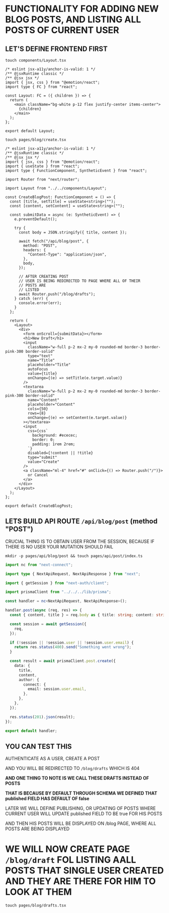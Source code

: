 # FUNCTIONALITY FOR ADDING NEW BLOG POSTS, AND LISTING ALL POSTS OF CURRENT USER

## LET'S DEFINE FRONTEND FIRST

```
touch components/Layout.tsx
```

```tsx
/* eslint jsx-a11y/anchor-is-valid: 1 */
/** @jsxRuntime classic */
/** @jsx jsx */
import { jsx, css } from "@emotion/react";
import type { FC } from "react";

const Layout: FC = ({ children }) => {
  return (
    <main className="bg-white p-12 flex justify-center items-center">
      {children}
    </main>
  );
};

export default Layout;
```

```
touch pages/blog/create.tsx
```

```tsx
/* eslint jsx-a11y/anchor-is-valid: 1 */
/** @jsxRuntime classic */
/** @jsx jsx */
import { jsx, css } from "@emotion/react";
import { useState } from "react";
import type { FunctionComponent, SyntheticEvent } from "react";

import Router from "next/router";

import Layout from "../../components/Layout";

const CreateBlogPost: FunctionComponent = () => {
  const [title, setTitle] = useState<string>("");
  const [content, setContent] = useState<string>("");

  const submitData = async (e: SyntheticEvent) => {
    e.preventDefault();

    try {
      const body = JSON.stringify({ title, content });

      await fetch("/api/blog/post", {
        method: "POST",
        headers: {
          "Content-Type": "application/json",
        },
        body,
      });
      
      // AFTER CREATING POST
      // USER IS BEING REDIRECTED TO PAGE WHERE ALL OF THEIR 
      // POSTS ARE 
      // LISTED 
      await Router.push("/blog/drafts");
    } catch (err) {
      console.error(err);
    }
  };

  return (
    <Layout>
      <div>
        <form onScroll={submitData}></form>
        <h1>New Draft</h1>
        <input
          className="w-full p-2 mx-2 my-0 rounded-md border-3 border-pink-300 border-solid"
          type="text"
          name="Title"
          placeholder="Title"
          autoFocus
          value={title}
          onChange={(e) => setTitle(e.target.value)}
        />
        <textarea
          className="w-full p-2 mx-2 my-0 rounded-md border-3 border-pink-300 border-solid"
          name="Content"
          placeholder="Content"
          cols={50}
          rows={8}
          onChange={(e) => setContent(e.target.value)}
        ></textarea>
        <input
          css={css`
            background: #ececec;
            border: 0;
            padding: 1rem 2rem;
          `}
          disabled={!content || !title}
          type="submit"
          value="Create"
        />
        <a className="ml-4" href="#" onClick={() => Router.push("/")}>
          or Cancel
        </a>
      </div>
    </Layout>
  );
};

export default CreateBlogPost;
```

## LETS BUILD API ROUTE `/api/blog/post` (method "POST")

CRUCIAL THING IS TO OBTAIN USER FROM THE SESSION, BECAUSE IF THERE IS NO USER YOUR MUTATION SHOULD FAIL

```
mkdir -p pages/api/blog/post && touch pages/api/post/index.ts
```

```ts
import nc from "next-connect";

import type { NextApiRequest, NextApiResponse } from "next";

import { getSession } from "next-auth/client";

import prismaClient from "../../../lib/prisma";

const handler = nc<NextApiRequest, NextApiResponse>();

handler.post(async (req, res) => {
  const { content, title } = req.body as { title: string; content: string };

  const session = await getSession({
    req,
  });

  if (!session || !session.user || !session.user.email) {
    return res.status(400).send("Something went wrong");
  }

  const result = await prismaClient.post.create({
    data: {
      title,
      content,
      author: {
        connect: {
          email: session.user.email,
        },
      },
    },
  });

  res.status(201).json(result);
});

export default handler;
```

## YOU CAN TEST THIS

AUTHENTICATE AS A USER, CREATE A POST

AND YOU WILL BE REDIRECTED TO `/blog/drafts` WHICH IS 404

**AND ONE THING TO NOTE IS WE CALL THESE DRAFTS INSTEAD OF POSTS**

**THAT IS BECAUSE BY DEFAULT THROUGH SCHEMA WE DEFINED THAT published FIELD HAS DEFAULT OF false**

LATER WE WILL DEFINE PUBLISHING, OR UPDATING OF POSTS WHERE CURRENT USER WILL UPDATE published FIELD TO BE true FOR HIS POSTS

AND THEN HIS POSTS WILL BE DISPLAYED ON /blog PAGE, WHERE ALL POSTS ARE BEING DISPLAYED

# WE WILL NOW CREATE PAGE `/blog/draft` FOL LISTING AALL POSTS THAT SINGLE USER CREATED AND THEY ARE THERE FOR HIM TO LOOK AT THEM

```
touch pages/blog/drafts.tsx
```

```tsx

```